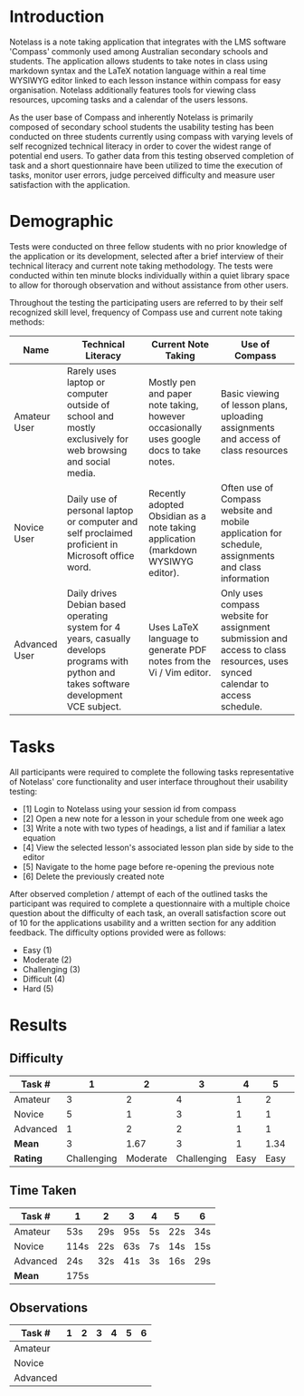 # Introduction
Notelass is a note taking application that integrates with the LMS software 'Compass' commonly used among Australian secondary schools and students. The application allows students to take notes in class using markdown syntax and the LaTeX notation language within a real time WYSIWYG editor linked to each lesson instance within compass for easy organisation. Notelass additionally features tools for viewing class resources, upcoming tasks and a calendar of the users lessons.

As the user base of Compass and inherently Notelass is primarily composed of secondary school students the usability testing has been conducted on three students currently using compass with varying levels of self recognized technical literacy in order to cover the widest range of potential end users. To gather data from this testing observed completion of task and a short questionnaire have been utilized to time the execution of tasks, monitor user errors, judge perceived difficulty and measure user satisfaction with the application.
# Demographic
Tests were conducted on three fellow students with no prior knowledge of the application or its development, selected after a brief interview of their technical literacy and current note taking methodology. The tests were conducted within ten minute blocks individually within a quiet library space to allow for thorough observation and without assistance from other users.

Throughout the testing the participating users are referred to by their self recognized skill level, frequency of Compass use and current note taking methods:

| Name          | Technical Literacy                                                                                                                         | Current Note Taking                                                                    | Use of Compass                                                                                                              |
| ------------- | ------------------------------------------------------------------------------------------------------------------------------------------ | -------------------------------------------------------------------------------------- | --------------------------------------------------------------------------------------------------------------------------- |
| Amateur User  | Rarely uses laptop or computer outside of school and mostly exclusively for web browsing and social media.                                 | Mostly pen and paper note taking, however occasionally uses google docs to take notes. | Basic viewing of lesson plans, uploading assignments and access of class resources                                          |
| Novice User   | Daily use of personal laptop or computer and self proclaimed proficient in Microsoft office word.                                          | Recently adopted Obsidian as a note taking application (markdown WYSIWYG editor).      | Often use of Compass website and mobile application for schedule, assignments and class information                         |
| Advanced User | Daily drives Debian based operating system for 4 years, casually develops programs with python and takes software development VCE subject. | Uses LaTeX language to generate PDF notes from the Vi / Vim editor.                    | Only uses compass website for assignment submission and access to class resources, uses synced calendar to access schedule. |
# Tasks
All participants were required to complete the following tasks representative of Notelass' core functionality and user interface throughout their usability testing:
- \[1] Login to Notelass using your session id from compass
- \[2] Open a new note for a lesson in your schedule from one week ago
- \[3] Write a note with two types of headings, a list and if familiar a latex equation
- \[4] View the selected lesson's associated lesson plan side by side to the editor
- \[5] Navigate to the home page before re-opening the previous note
- \[6] Delete the previously created note 

After observed completion / attempt of each of the outlined tasks the participant was required to complete a questionnaire with a multiple choice question about the difficulty of each task, an overall satisfaction score out of 10 for the applications usability and a written section for any addition feedback. The difficulty options provided were as follows:
- Easy (1)
- Moderate (2)
- Challenging (3)
- Difficult (4)
- Hard (5)
# Results
## Difficulty

| Task #     | 1           | 2        | 3           | 4    | 5    | 6        |
| ---------- | ----------- | -------- | ----------- | ---- | ---- | -------- |
| Amateur    | 3           | 2        | 4           | 1    | 2    | 2        |
| Novice     | 5           | 1        | 3           | 1    | 1    | 1        |
| Advanced   | 1           | 2        | 2           | 1    | 1    | 2        |
| **Mean**   | 3           | 1.67     | 3           | 1    | 1.34 | 1.67     |
| **Rating** | Challenging | Moderate | Challenging | Easy | Easy | Moderate |
## Time Taken

| Task #   | 1    | 2   | 3   | 4   | 5   | 6   |
| -------- | ---- | --- | --- | --- | --- | --- |
| Amateur  | 53s  | 29s | 95s | 5s  | 22s | 34s |
| Novice   | 114s | 22s | 63s | 7s  | 14s | 15s |
| Advanced | 24s  | 32s | 41s | 3s  | 16s | 29s |
| **Mean** | 175s |     |     |     |     |     |

## Observations

| Task #   | 1   | 2   | 3   | 4   | 5   | 6   |
| -------- | --- | --- | --- | --- | --- | --- |
| Amateur  |     |     |     |     |     |     |
| Novice   |     |     |     |     |     |     |
| Advanced |     |     |     |     |     |     |

